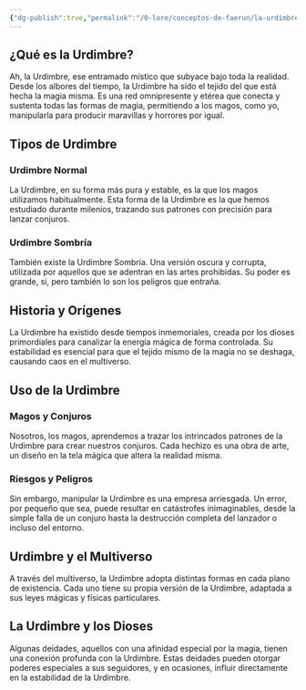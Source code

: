 ```yaml
---
{"dg-publish":true,"permalink":"/0-lore/conceptos-de-faerun/la-urdimbre/","dgPassFrontmatter":true,"noteIcon":""}
---
```


## ¿Qué es la Urdimbre?
Ah, la Urdimbre, ese entramado místico que subyace bajo toda la realidad. Desde los albores del tiempo, la Urdimbre ha sido el tejido del que está hecha la magia misma. Es una red omnipresente y etérea que conecta y sustenta todas las formas de magia, permitiendo a los magos, como yo, manipularla para producir maravillas y horrores por igual.

## Tipos de Urdimbre

### Urdimbre Normal
La Urdimbre, en su forma más pura y estable, es la que los magos utilizamos habitualmente. Esta forma de la Urdimbre es la que hemos estudiado durante milenios, trazando sus patrones con precisión para lanzar conjuros.

### Urdimbre Sombría
También existe la Urdimbre Sombría. Una versión oscura y corrupta, utilizada por aquellos que se adentran en las artes prohibidas. Su poder es grande, sí, pero también lo son los peligros que entraña.

## Historia y Orígenes
La Urdimbre ha existido desde tiempos inmemoriales, creada por los dioses primordiales para canalizar la energía mágica de forma controlada. Su estabilidad es esencial para que el tejido mismo de la magia no se deshaga, causando caos en el multiverso.

## Uso de la Urdimbre

### Magos y Conjuros
Nosotros, los magos, aprendemos a trazar los intrincados patrones de la Urdimbre para crear nuestros conjuros. Cada hechizo es una obra de arte, un diseño en la tela mágica que altera la realidad misma.

### Riesgos y Peligros
Sin embargo, manipular la Urdimbre es una empresa arriesgada. Un error, por pequeño que sea, puede resultar en catástrofes inimaginables, desde la simple falla de un conjuro hasta la destrucción completa del lanzador o incluso del entorno.

## Urdimbre y el Multiverso
A través del multiverso, la Urdimbre adopta distintas formas en cada plano de existencia. Cada uno tiene su propia versión de la Urdimbre, adaptada a sus leyes mágicas y físicas particulares.

## La Urdimbre y los Dioses
Algunas deidades, aquellos con una afinidad especial por la magia, tienen una conexión profunda con la Urdimbre. Estas deidades pueden otorgar poderes especiales a sus seguidores, y en ocasiones, influir directamente en la estabilidad de la Urdimbre.
